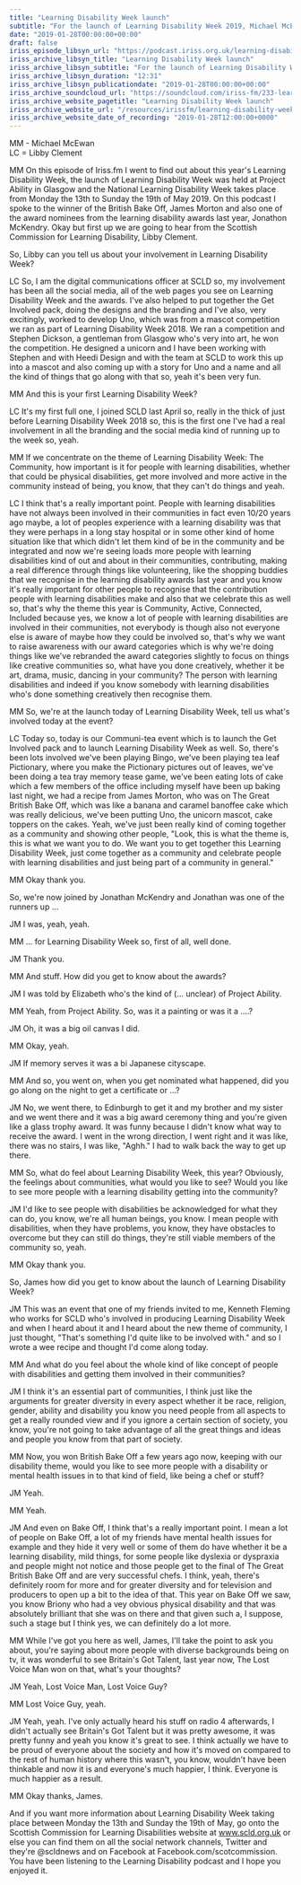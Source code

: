 ```yaml
---
title: "Learning Disability Week launch"
subtitle: "For the launch of Learning Disability Week 2019, Michael McEwan spoke to Libby Clement from Scottish Commission for Learning Disability (SCLD); James Morton, Bake Off finalist; and Jonathan McKinstry, a nominee in the 2018 Learning Disability Awards."
date: "2019-01-28T00:00:00+00:00"
draft: false
iriss_episode_libsyn_url: "https://podcast.iriss.org.uk/learning-disability-week-launch-1"
iriss_archive_libsyn_title: "Learning Disability Week launch"
iriss_archive_libsyn_subtitle: "For the launch of Learning Disability Week 2019, Michael McEwan spoke to Libby Clement from Scottish Commission for Learning Disability (SCLD); James Morton, Bake Off finalist; and Jonathan McKinstry, a nominee in the 2018 Learning Disability Awards."
iriss_archive_libsyn_duration: "12:31"
iriss_archive_libsyn_publicationdate: "2019-01-28T00:00:00+00:00"
iriss_archive_soundcloud_url: "https://soundcloud.com/iriss-fm/233-learning-disability-week-launch"
iriss_archive_website_pagetitle: "Learning Disability Week launch"
iriss_archive_website_url: "/resources/irissfm/learning-disability-week-launch"
iriss_archive_website_date_of_recording: "2019-01-28T12:00:00+0000"
---
```

MM - Michael McEwan  
LC = Libby Clement

MM On this episode of Iriss.fm I went to find out about this year's Learning Disability Week, the launch of Learning Disability Week was held at Project Ability in Glasgow and the National Learning Disability Week takes place from Monday the 13th to Sunday the 19th of May 2019. On this podcast I spoke to the winner of the British Bake Off, James Morton and also one of the award nominees from the learning disability awards last year, Jonathon McKendry. Okay but first up we are going to hear from the Scottish Commission for Learning Disability, Libby Clement.

So, Libby can you tell us about your involvement in Learning Disability Week?

LC So, I am the digital communications officer at SCLD so, my involvement has been all the social media, all of the web pages you see on Learning Disability Week and the awards. I've also helped to put together the Get Involved pack, doing the designs and the branding and I've also, very excitingly, worked to develop Uno, which was from a mascot competition we ran as part of Learning Disability Week 2018. We ran a competition and Stephen Dickson, a gentleman from Glasgow who's very into art, he won the competition. He designed a unicorn and I have been working with Stephen and with Heedi Design and with the team at SCLD to work this up into a mascot and also coming up with a story for Uno and a name and all the kind of things that go along with that so, yeah it's been very fun.

MM And this is your first Learning Disability Week?

LC It's my first full one, I joined SCLD last April so, really in the thick of just before Learning Disability Week 2018 so, this is the first one I've had a real involvement in all the branding and the social media kind of running up to the week so, yeah.

MM If we concentrate on the theme of Learning Disability Week: The Community, how important is it for people with learning disabilities, whether that could be physical disabilities, get more involved and more active in the community instead of being, you know, that they can't do things and yeah.

LC I think that's a really important point. People with learning disabilities have not always been involved in their communities in fact even 10/20 years ago maybe, a lot of peoples experience with a learning disability was that they were perhaps in a long stay hospital or in some other kind of home situation like that which didn't let them kind of be in the community and be integrated and now we're seeing loads more people with learning disabilities kind of out and about in their communities, contributing, making a real difference through things like volunteering, like the shopping buddies that we recognise in the learning disability awards last year and you know it's really important for other people to recognise that the contribution people with learning disabilities make and also that we celebrate this as well so, that's why the theme this year is Community, Active, Connected, Included because yes, we know a lot of people with learning disabilities are involved in their communities, not everybody is though also not everyone else is aware of maybe how they could be involved so, that's why we want to raise awareness with our award categories which is why we're doing things like we've rebranded the award categories slightly to focus on things like creative communities so, what have you done creatively, whether it be art, drama, music, dancing in your community? The person with learning disabilities and indeed if you know somebody with learning disabilities who's done something creatively then recognise them.

MM So, we're at the launch today of Learning Disability Week, tell us what's involved today at the event?

LC Today so, today is our Communi-tea event which is to launch the Get Involved pack and to launch Learning Disability Week as well. So, there's been lots involved we've been playing Bingo, we've been playing tea leaf Pictionary, where you make the Pictionary pictures out of leaves, we've been doing a tea tray memory tease game, we've been eating lots of cake which a few members of the office including myself have been up baking last night, we had a recipe from James Morton, who was on The Great British Bake Off, which was like a banana and caramel banoffee cake which was really delicious, we've been putting Uno, the unicorn mascot, cake toppers on the cakes. Yeah, we've just been really kind of coming together as a community and showing other people, "Look, this is what the theme is, this is what we want you to do. We want you to get together this Learning Disability Week, just come together as a community and celebrate people with learning disabilities and just being part of a community in general."

MM Okay thank you.

So, we're now joined by Jonathan McKendry and Jonathan was one of the runners up ...

JM I was, yeah, yeah.

MM ... for Learning Disability Week so, first of all, well done.

JM Thank you.

MM And stuff. How did you get to know about the awards?

JM I was told by Elizabeth who's the kind of (... unclear) of Project Ability.

MM Yeah, from Project Ability. So, was it a painting or was it a ....?

JM Oh, it was a big oil canvas I did.

MM Okay, yeah.

JM If memory serves it was a bi Japanese cityscape.

MM And so, you went on, when you get nominated what happened, did you go along on the night to get a certificate or ...?

JM No, we went there, to Edinburgh to get it and my brother and my sister and we went there and it was a big award ceremony thing and you're given like a glass trophy award. It was funny because I didn't know what way to receive the award. I went in the wrong direction, I went right and it was like, there was no stairs, I was like, "Aghh." I had to walk back the way to get up there.

MM So, what do feel about Learning Disability Week, this year? Obviously, the feelings about communities, what would you like to see? Would you like to see more people with a learning disability getting into the community?

JM I'd like to see people with disabilities be acknowledged for what they can do, you know, we're all human beings, you know. I mean people with disabilities, when they have problems, you know, they have obstacles to overcome but they can still do things, they're still viable members of the community so, yeah.

MM Okay thank you.

So, James how did you get to know about the launch of Learning Disability Week?

JM This was an event that one of my friends invited to me, Kenneth Fleming who works for SCLD who's involved in producing Learning Disability Week and when I heard about it and I heard about the new theme of community, I just thought, "That's something I'd quite like to be involved with." and so I wrote a wee recipe and thought I'd come along today.

MM And what do you feel about the whole kind of like concept of people with disabilities and getting them involved in their communities?

JM I think it's an essential part of communities, I think just like the arguments for greater diversity in every aspect whether it be race, religion, gender, ability and disability you know you need people from all aspects to get a really rounded view and if you ignore a certain section of society, you know, you're not going to take advantage of all the great things and ideas and people you know from that part of society.

MM Now, you won British Bake Off a few years ago now, keeping with our disability theme, would you like to see more people with a disability or mental health issues in to that kind of field, like being a chef or stuff?

JM Yeah.

MM Yeah.

JM And even on Bake Off, I think that's a really important point. I mean a lot of people on Bake Off, a lot of my friends have mental health issues for example and they hide it very well or some of them do have whether it be a learning disability, mild things, for some people like dyslexia or dyspraxia and people might not notice and those people get to the final of The Great British Bake Off and are very successful chefs. I think, yeah, there's definitely room for more and for greater diversity and for television and producers to open up a bit to the idea of that. This year on Bake Off we saw, you know Briony who had a vey obvious physical disability and that was absolutely brilliant that she was on there and that given such a, I suppose, such a stage but I think yes, we can definitely do a lot more.

MM While I've got you here as well, James, I'll take the point to ask you about, you're saying about more people with diverse backgrounds being on tv, it was wonderful to see Britain's Got Talent, last year now, The Lost Voice Man won on that, what's your thoughts?

JM Yeah, Lost Voice Man, Lost Voice Guy?

MM Lost Voice Guy, yeah.

JM Yeah, yeah. I've only actually heard his stuff on radio 4 afterwards, I didn't actually see Britain's Got Talent but it was pretty awesome, it was pretty funny and yeah you know it's great to see. I think actually we have to be proud of everyone about the society and how it's moved on compared to the rest of human history where this wasn't, you know, wouldn't have been thinkable and now it is and everyone's much happier, I think. Everyone is much happier as a result.

MM Okay thanks, James.

And if you want more information about Learning Disability Week taking place between Monday the 13th and Sunday the 19th of May, go onto the Scottish Commission for Learning Disabilities website at www.scld.org.uk or else you can find them on all the social network channels, Twitter and they're @scldnews and on Facebook at Facebook.com/scotcommission. You have been listening to the Learning Disability podcast and I hope you enjoyed it.